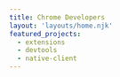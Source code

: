 ```yaml
---
title: Chrome Developers
layout: 'layouts/home.njk'
featured_projects:
  - extensions
  - devtools
  - native-client
---
```

